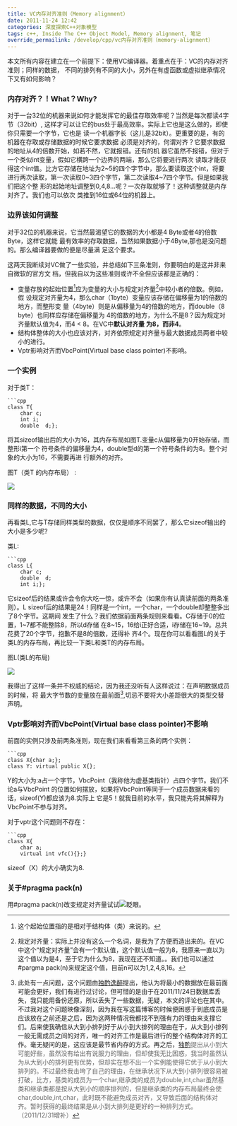 ```yaml
---
title: VC内存对齐准则（Memory alignment）
date: 2011-11-24 12:42
categories: 深度探索C++对象模型
tags: c++, Inside The C++ Object Model, Memory alignment, 笔记
override_permailink: /develop/cpp/vc内存对齐准则（memory-alignment）
---
```


本文所有内容在建立在一个前提下：使用VC编译器。着重点在于：VC的内存对齐准则；同样的数据，
不同的排列有不同的大小，另外在有虚函数或虚拟继承情况下又有如何影响？

### 内存对齐？！What？Why?

对于一台32位的机器来说如何才能发挥它的最佳存取效率呢？当然是每次都读4字节（32bit）,
这样才可以让它的bus处于最高效率。实际上它也是这么做的，即使你只需要一个字节，它也是
读一个机器字长（这儿是32bit）。更重要的是，有的机器在存取或存储数据的时候它要求数据
必须是对齐的，何谓对齐？它要求数据的地址从4的倍数开始，如若不然，它就报错。还有的机
器它虽然不报错，但对于一个类似int变量，假如它横跨一个边界的两端，那么它将要进行两次
读取才能获得这个int值。比方它存储在地址为2~5的四个字节中，那么要读取这个int，将要
进行两次读取，第一次读取0~3四个字节，第二次读取4~7四个字节。但是如果我们把这个整
形的起始地址调整到0,4,8…呢？一次存取就够了！这种调整就是内存对齐了。我们也可以依次
类推到16位或64位的机器上。

### 边界该如何调整

对于32位的机器来说，它当然最渴望它的数据的大小都是4 Byte或者4的倍数Byte，这样它就能
最有效率的存取数据，当然如果数据小于4Byte,那也是没问题的。那么编译器要做的便是尽量满
足这个要求。

这两天我断续对VC做了一些实验，并总结如下三条准则，你要明白的是这并非来自微软的官方文
档，但我自以为这些准则或许不全但应该都是正确的：

-   变量存放的起始位置[^注2]应为变量的大小与规定对齐量[^注1]中较小者的倍数。例如，假
    设规定对齐量为4，那么char（1byte）变量应该存储在偏移量为1的倍数的地方，而整形变
    量（4byte）则是从偏移量为4的倍数的地方，而double（8 byte）也同样应存储在偏移量为
    4的倍数的地方，为什么不是8？因为规定对齐量默认值为4，而4 < 8。在VC中**默认对齐量
    为8，而非4**。
-   结构体整体的大小也应该对齐，对齐依照规定对齐量与最大数据成员两者中较小的进行。
-   Vptr影响对齐而VbcPoint(Virtual base class pointer)不影响。

### 一个实例

对于类T：

    ```cpp
    class T{
        char c;
        int i;
        double  d;};

将其sizeof输出后的大小为16，其内存布局如图T.变量c从偏移量为0开始存储，而整形i第一个
符号条件的偏移量为4，double型d的第一个符号条件的为8。整个对象的大小为16，不需要再进
行额外的对齐。

图T（类T 的内存布局） :

![][T]

### 同样的数据，不同的大小

再看类L,它与T存储同样类型的数据，仅仅是顺序不同罢了，那么它sizeof输出的大小是多少呢?

类L:

    ```cpp
    class L{
        char c;
        double  d;
        int i;};

它sizeof后的结果或许会令你大吃一惊，或许不会（如果你有认真读前面的两条准则）。L 
sizeof后的结果是24！同样是一个int，一个char，一个double却整整多出了8个字节。这期间
发生了什么？我们依据前面两条规则来看看。C存储于0的位置，1~7都不能整除8，所以d存储
在8~15，16给i正好合适，i存储在16~19。总共花费了20个字节，抱歉不是8的倍数，还得补
齐4个。现在你可以看看图L的关于类L的内存布局，再比较一下类L和类T的内存布局。

图L(类L的布局)

![][L]

我得出了这样一条并不权威的结论，因为我还没听有人这样说过：在声明数据成员的时候，将
最大字节数的变量放在最前面[^注3],切忌不要将大小差距很大的类型交替声明。

### Vptr影响对齐而VbcPoint(Virtual base class pointer)不影响

前面的实例只涉及前两条准则，现在我们来看看第三条的两个实例：

    ```cpp
    class X{char a;};
    class Y: virtual public X{};

Y的大小为:a占一个字节，VbcPoint（我称他为虚基类指针）占四个字节。我们不论a与VbcPoint
的位置如何摆放，如果将VbcPoint等同于一个成员数据来看的话，sizeof(Y)都应该为8.实际上
它是5！就我目前的水平，我只能先将其解释为VbcPoint不参与对齐。

对于vptr这个问题则不存在：

    ```cpp
    class X{
        char a;
        virtual int vfc(){};}

sizeof（X）的大小确实为8.

### 关于\#pragma pack(n)

用\#pragma pack(n)改变规定对齐量试试![眨眼][]。

[^注1]: 规定对齐量：实际上并没有这么一个名词，是我为了方便而造出来的。在VC中这个“规定对齐量”会有一个默认值，这个默认值一般为8，我原来一直以为这个值以为是4，至于它为什么为8，我现在还不知道。。我们也可以通过\#pargma pack(n)来规定这个值，目前n可以为1,2,4,8,16。

[^注2]:这个起始位置指的是相对于结构体（类）来说的。

[^注3]: 此处有一点问题，这个问题由[独酌逸醉][]提出，他认为将最小的数据放在最前面可能会更好，我们有进行过讨论，但可惜的是由于在2011/11/24日数据库丢失，我只能用备份还原，所以丢失了一些数据，无疑，本文的评论也在其中。不过我对这个问题映像深刻，因为我在写这篇博客的时候便困惑于到底成员是应该放在之前还是之后，因为这两种情况我都找不到强有力的理由来支撑它们。后来使我确信从大到小排列好于从小到大排列的理由在于，从大到小排列一般无需成员之间的对齐，唯一的对齐工作是最后进行的整个结构体对齐的工作。毫无疑问的是，这应该是最节省内存的方式。再之后，[独酌][独酌逸醉]</font><font color="#666666">提出从小到大可能好些，虽然没有给出有说服力的理由，但却使我无比困惑，我当时虽然认为从大到小的排列更有优势，但却实在想不出一个实例能使得它优于从小到大排列的。不过最终我击垮了自己的理由，在继承状况下从大到小排列很容易被打破，比方，基类的成员为一个char,继承类的成员为double,int,char虽然基类和继承类都是按从大到小的顺序排列的，但是继承类的内存布局最终会使char,double,int,char，此时既不能避免成员对齐，又导致后面的结构体对齐。暂时获得的最终结果是从小到大排列是更好的一种排列方式。（2011/12/31增补）

[T]: http://www.roading.org/images/2011-11/image_thumb8.png
[L]: http://www.roading.org/images/2011-11/image_thumb9.png
[眨眼]: http://www.roading.org/images/2011-11/wlEmoticon-winkingsmile.png
[独酌逸醉]: http://www.keepsimply.org/
